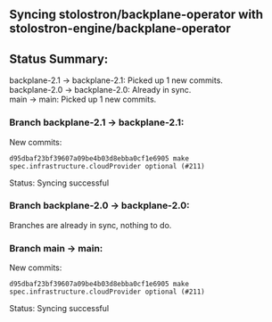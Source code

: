 ## Syncing stolostron/backplane-operator with stolostron-engine/backplane-operator

## Status Summary:

backplane-2.1 -> backplane-2.1: Picked up 1 new commits.  
backplane-2.0 -> backplane-2.0: Already in sync.  
main -> main: Picked up 1 new commits.  

### Branch backplane-2.1 -> backplane-2.1:

New commits:

```
d95dbaf23bf39607a09be4b03d8ebba0cf1e6905 make spec.infrastructure.cloudProvider optional (#211)
```

Status: Syncing successful

### Branch backplane-2.0 -> backplane-2.0:

Branches are already in sync, nothing to do.

### Branch main -> main:

New commits:

```
d95dbaf23bf39607a09be4b03d8ebba0cf1e6905 make spec.infrastructure.cloudProvider optional (#211)
```

Status: Syncing successful
